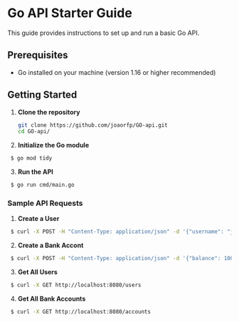 # Go API Starter Guide

This guide provides instructions to set up and run a basic Go API. 

## Prerequisites

- Go installed on your machine (version 1.16 or higher recommended)

## Getting Started

1. **Clone the repository**

   ```sh
   git clone https://github.com/joaorfp/GO-api.git
   cd GO-api/

2. **Initialize the Go module**

```bash
 $ go mod tidy
 ```    

3. **Run the API**
```bash
 $ go run cmd/main.go
 ```

### Sample API Requests

1. **Create a User**
```bash
 $ curl -X POST -H "Content-Type: application/json" -d '{"username": "johndoe", "email": "johndoe@example.com"}' http://localhost:8080/users
 ```

2. **Create a Bank Accont**
```bash
 $ curl -X POST -H "Content-Type: application/json" -d '{"balance": 1000.50, "invested_balance": 500.00, "user_id": 1}' http://localhost:8080/accounts
 ```

3. **Get All Users**
```bash
 $ curl -X GET http://localhost:8080/users
 ```

4. **Get All Bank Accounts**
```bash
 $ curl -X GET http://localhost:8080/accounts
 ```